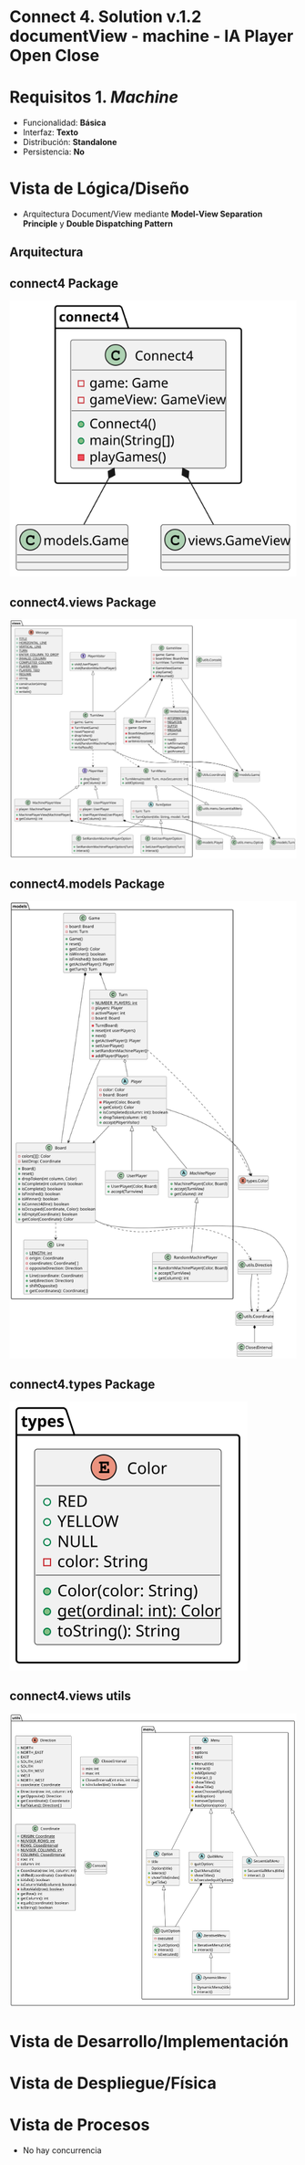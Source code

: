 # Connect 4. Solution v.1.2 documentView - machine - IA Player Open Close

# Requisitos 1. *Machine*

* Funcionalidad: **Básica**
* Interfaz: **Texto**
* Distribución: **Standalone**
* Persistencia: **No**

# Vista de Lógica/Diseño

- Arquitectura Document/View mediante **Model-View Separation Principle** y **Double Dispatching Pattern**

## Arquitectura

## connect4 Package

![Package_connect4](./out/Docs/diagrams/src/packages/connect4/connect4.svg)

## connect4.views Package

![Package_connect4.views](./out/Docs/diagrams/src/packages/connect4.views/views.svg)

## connect4.models Package

![Package_connect4.models](./out/Docs/diagrams/src/packages/connect4.models/connect4.models.svg)

## connect4.types Package

![Package_connect4.types](./out/Docs/diagrams/src/packages/connect4.types/types.svg)

## connect4.views utils

![Package_connect4.utils](./out/Docs/diagrams/src/packages/connect4.utils/utils.svg)

# Vista de Desarrollo/Implementación

# Vista de Despliegue/Física

# Vista de Procesos

- No hay concurrencia
